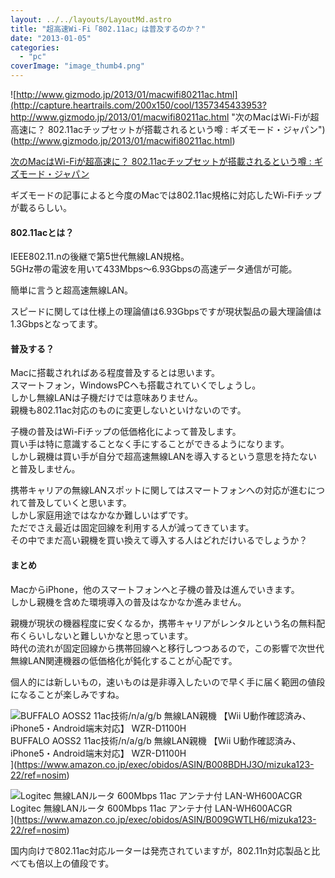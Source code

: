 ```yaml
---
layout: ../../layouts/LayoutMd.astro
title: "超高速Wi-Fi「802.11ac」は普及するのか？"
date: "2013-01-05"
categories: 
  - "pc"
coverImage: "image_thumb4.png"
---
```


![http://www.gizmodo.jp/2013/01/macwifi80211ac.html](http://capture.heartrails.com/200x150/cool/1357345433953?http://www.gizmodo.jp/2013/01/macwifi80211ac.html "次のMacはWi-Fiが超高速に？ 802.11acチップセットが搭載されるという噂 : ギズモード・ジャパン")
(http://www.gizmodo.jp/2013/01/macwifi80211ac.html)

[次のMacはWi-Fiが超高速に？ 802.11acチップセットが搭載されるという噂 : ギズモード・ジャパン](http://www.gizmodo.jp/2013/01/macwifi80211ac.html)

ギズモードの記事によると今度のMacでは802.11ac規格に対応したWi-Fiチップが載るらしい。

#### 802.11acとは？

IEEE802.11.nの後継で第5世代無線LAN規格。  
5GHz帯の電波を用いて433Mbps～6.93Gbpsの高速データ通信が可能。

簡単に言うと超高速無線LAN。

スピードに関しては仕様上の理論値は6.93Gbpsですが現状製品の最大理論値は1.3Gbpsとなってます。

#### 普及する？

Macに搭載されればある程度普及するとは思います。  
スマートフォン，WindowsPCへも搭載されていくでしょうし。  
しかし無線LANは子機だけでは意味ありません。  
親機も802.11ac対応のものに変更しないといけないのです。

子機の普及はWi-Fiチップの低価格化によって普及します。  
買い手は特に意識することなく手にすることができるようになります。  
しかし親機は買い手が自分で超高速無線LANを導入するという意思を持たないと普及しません。

携帯キャリアの無線LANスポットに関してはスマートフォンへの対応が進むにつれて普及していくと思います。  
しかし家庭用途ではなかなか難しいはずです。  
ただでさえ最近は固定回線を利用する人が減ってきています。  
その中でまだ高い親機を買い換えて導入する人はどれだけいるでしょうか？

#### まとめ

MacからiPhone，他のスマートフォンへと子機の普及は進んでいきます。  
しかし親機を含めた環境導入の普及はなかなか進みません。

親機が現状の機器程度に安くなるか，携帯キャリアがレンタルという名の無料配布くらいしないと難しいかなと思っています。  
時代の流れが固定回線から携帯回線へと移行しつつあるので，この影響で次世代無線LAN関連機器の低価格化が鈍化することが心配です。

個人的には新しいもの，速いものは是非導入したいので早く手に届く範囲の値段になることが楽しみですね。

![BUFFALO AOSS2 11ac技術/n/a/g/b 無線LAN親機 【Wii U動作確認済み、iPhone5・Android端末対応】 WZR-D1100H](/archive/images/21fUccP8TpL._SL160_.jpg)  
BUFFALO AOSS2 11ac技術/n/a/g/b 無線LAN親機 【Wii U動作確認済み、iPhone5・Android端末対応】 WZR-D1100H  
](https://www.amazon.co.jp/exec/obidos/ASIN/B008BDHJ3O/mizuka123-22/ref=nosim)

![Logitec 無線LANルータ 600Mbps 11ac アンテナ付 LAN-WH600ACGR](/archive/images/41m8gzn05WL._SL160_.jpg)  
Logitec 無線LANルータ 600Mbps 11ac アンテナ付 LAN-WH600ACGR  
](https://www.amazon.co.jp/exec/obidos/ASIN/B009GWTLH6/mizuka123-22/ref=nosim)

国内向けで802.11ac対応ルーターは発売されていますが，802.11n対応製品と比べても倍以上の値段です。
